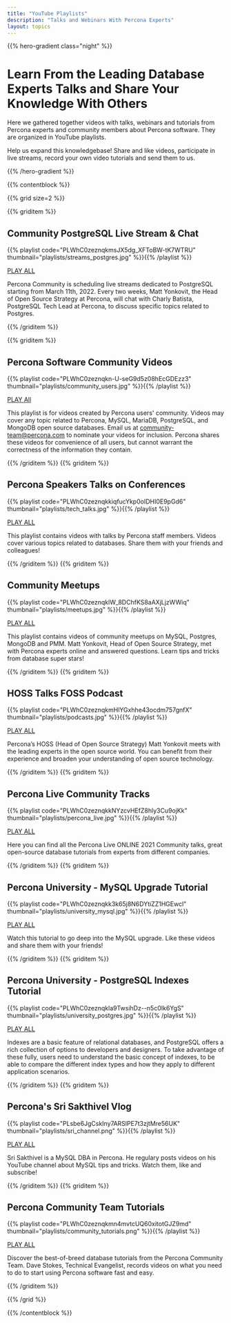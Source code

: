 ```yaml
---
title: "YouTube Playlists"
description: "Talks and Webinars With Percona Experts"
layout: topics
---
```


{{% hero-gradient class="night" %}}

# Learn From the Leading Database Experts Talks and Share Your Knowledge With Others

Here we gathered together videos with talks, webinars and tutorials from Percona experts and community members about Percona software. They are organized in YouTube playlists. 

Help us expand this knowledgebase! Share and like videos, participate in live streams, record your own video tutorials and send them to us. 

{{% /hero-gradient %}}

{{% contentblock %}}

{{% grid size=2 %}}

{{% griditem %}}

## Community PostgreSQL Live Stream & Chat

{{% playlist code="PLWhC0zeznqkmsJX5dg_XFToBW-tK7WTRU" thumbnail="playlists/streams_postgres.jpg" %}}{{% /playlist %}}

[PLAY ALL](https://www.youtube.com/playlist?list=PLWhC0zeznqkmsJX5dg_XFToBW-tK7WTRU)

Percona Community is scheduling live streams dedicated to PostgreSQL starting from March 11th, 2022. Every two weeks, Matt Yonkovit, the Head of Open Source Strategy at Percona, will chat with Charly Batista, PostgreSQL Tech Lead at Percona, to discuss specific topics related to Postgres.

{{% /griditem %}}

{{% griditem %}}

## Percona Software Community Videos

{{% playlist code="PLWhC0zeznqkn-U-seG9d5z08hEcGDEzz3" thumbnail="playlists/community_users.jpg" %}}{{% /playlist %}}

[PLAY All](https://www.youtube.com/playlist?list=PLWhC0zeznqkn-U-seG9d5z08hEcGDEzz3)

This playlist is for videos created by Percona users' community.  Videos may cover any topic related to Percona, MySQL, MariaDB, PostgreSQL, and MongoDB open source databases. Email us at community-team@percona.com to nominate your videos for inclusion. Percona shares these videos for convenience of all users, but cannot warrant the correctness of the information they contain.

{{% /griditem %}}
{{% griditem %}}

## Percona Speakers Talks on Conferences

{{% playlist code="PLWhC0zeznqkkiqfucYkp0oIDHI0E9pGd6" thumbnail="playlists/tech_talks.jpg" %}}{{% /playlist %}}

[PLAY ALL](https://www.youtube.com/playlist?list=PLWhC0zeznqkkiqfucYkp0oIDHI0E9pGd6)

This playlist contains videos with talks by Percona staff members.  Videos cover various topics related to  databases. Share them with your friends and colleagues! 

{{% /griditem %}}
{{% griditem %}}

## Community Meetups

{{% playlist code="PLWhC0zeznqklW_8DChfKS8aAXjLjzWWiq" thumbnail="playlists/meetups.jpg" %}}{{% /playlist %}}

[PLAY ALL](https://www.youtube.com/playlist?list=PLWhC0zeznqklW_8DChfKS8aAXjLjzWWiq)

This playlist contains videos of community meetups on MySQL, Postgres, MongoDB and PMM. Matt Yonkovit, Head of Open Source Strategy, met with Percona experts online and answered questions. Learn tips and tricks from database super stars!

{{% /griditem %}}
{{% griditem %}}

## HOSS Talks FOSS Podcast

{{% playlist code="PLWhC0zeznqkmHlYGxhhe43ocdm757gnfX" thumbnail="playlists/podcasts.jpg" %}}{{% /playlist %}}

[PLAY ALL](https://www.youtube.com/playlist?list=PLWhC0zeznqkmHlYGxhhe43ocdm757gnfX)

Percona’s HOSS (Head of Open Source Strategy) Matt Yonkovit meets with the leading experts in the open source world. You can benefit from their experience and broaden your understanding of open source technology.

{{% /griditem %}}
{{% griditem %}}

## Percona Live Community Tracks

{{% playlist code="PLWhC0zeznqkkNYzcvHEfZ8hly3Cu9ojKk" thumbnail="playlists/percona_live.jpg" %}}{{% /playlist %}}

[PLAY ALL](https://www.youtube.com/playlist?list=PLWhC0zeznqkkNYzcvHEfZ8hly3Cu9ojKk)

Here you can find all the Percona Live ONLINE 2021 Community talks, great open-source database tutorials from experts from different companies.

{{% /griditem %}}
{{% griditem %}}

## Percona University - MySQL Upgrade Tutorial

{{% playlist code="PLWhC0zeznqkk3k65j8N6DYtiZZ1HGEwcl" thumbnail="playlists/university_mysql.jpg" %}}{{% /playlist %}}

[PLAY ALL](https://www.youtube.com/playlist?list=PLWhC0zeznqkk3k65j8N6DYtiZZ1HGEwcl)

Watch this tutorial to go deep into the MySQL upgrade. Like these videos and share them with your friends!

{{% /griditem %}}
{{% griditem %}}

## Percona University - PostgreSQL Indexes Tutorial

{{% playlist code="PLWhC0zeznqkla9TwsihDz--n5c0Ik6YgS" thumbnail="playlists/university_postgres.jpg" %}}{{% /playlist %}}

[PLAY ALL](https://www.youtube.com/playlist?list=PLWhC0zeznqkla9TwsihDz--n5c0Ik6YgS)

Indexes are a basic feature of relational databases, and PostgreSQL offers a rich collection of options to developers and designers. To take advantage of these fully, users need to understand the basic concept of indexes, to be able to compare the different index types and how they apply to different application scenarios.

{{% /griditem %}}
{{% griditem %}}

## Percona's Sri Sakthivel Vlog

{{% playlist code="PLsbe6JgCskIny7ARSlPE7t3zjtMre56UK" thumbnail="playlists/sri_channel.png" %}}{{% /playlist %}}

[PLAY ALL](https://youtube.com/channel/UCsushN5xMcsIo5j_9EMHBsA)

Sri Sakthivel is a MySQL DBA in Percona. He regulary posts videos on his YouTube channel about MySQL tips and tricks. Watch them, like and subscribe!

{{% /griditem %}}
{{% griditem %}}

## Percona Community Team Tutorials

{{% playlist code="PLWhC0zeznqkmn4mvtcUQ60xitotGJZ9md" thumbnail="playlists/community_tutorials.png" %}}{{% /playlist %}}

[PLAY ALL](https://youtube.com/channel/UCsushN5xMcsIo5j_9EMHBsA)

Discover the best-of-breed database tutorials from the Percona Community Team. Dave Stokes, Technical Evangelist, records videos on what you need to do to start using Percona software fast and easy.

{{% /griditem %}}

{{% /grid %}}

{{% /contentblock %}}
